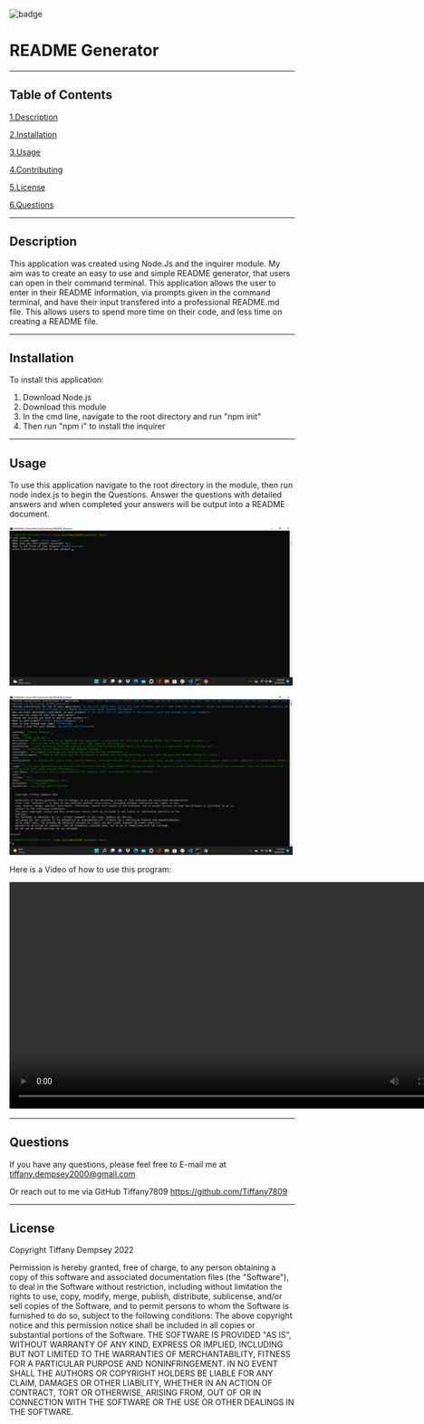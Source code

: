 ![badge](https://img.shields.io/badge/license-MIT-brightgreen)

# README Generator 

***

## Table of Contents

<a href="#description">1.Description </a>

<a href="#install">2.Installation </a>

<a href="#use">3.Usage </a>

<a href="#contribute">4.Contributing </a>

<a href="#license">5.License </a>

<a href="#questions">6.Questions </a>

***

<h2 id="describe">Description</h2>

This application was created using Node.Js and the inquirer module. 
My aim was to create an easy to use and simple README generator, that users can open in their command terminal. 
This application allows the user to enter in their README information, via prompts given in the command terminal, and have 
their input transfered into a professional README.md file. 
This allows users to spend more time on their code, and less time on creating a README file.

***
<h2 id="install">Installation</h2>
To install this application:

1. Download Node.js
2. Download this module
3. In the cmd line, navigate to the root directory and run "npm init"
4. Then run "npm i" to install the inquirer

***
<h2 id="use">Usage</h2>
To use this application navigate to the root directory in the module, then run node index.js to begin the Questions.
Answer the questions with detailed answers and when completed your answers will be output into a README document.

<img src="./utils/ReadmeStep1.png" alt="picture of program being initiated" width="500px"></img> 

<img src="./utils/READMEuserResponses.png" alt="the users responses" width="500px"></img>


Here is a Video of how to use this program: 

<video src="./utils/ExampleVideo.webm" controls width="800px"></video>


***
<h2 id="questions">Questions</h2>

If you have any questions, please feel free to E-mail me at tiffany.dempsey2000@gmail.com

Or reach out to me via GitHub
Tiffany7809
https://github.com/Tiffany7809
 

***
<h2 id="license">License</h2>
Copyright Tiffany Dempsey 2022

Permission is hereby granted, free of charge, to any person obtaining a copy of this software and associated documentation 
files (the "Software"), to deal in the Software without restriction, including without limitation the rights to use, 
copy, modify, merge, publish, distribute, sublicense, and/or sell copies of the Software, and to permit persons to whom the Software is furnished to do so, 
subject to the following conditions:
The above copyright notice and this permission notice shall be included in all copies or substantial portions of the 
Software.
THE SOFTWARE IS PROVIDED "AS IS", WITHOUT WARRANTY OF ANY KIND, EXPRESS OR IMPLIED, 
INCLUDING BUT NOT LIMITED TO THE WARRANTIES OF MERCHANTABILITY, FITNESS FOR A PARTICULAR PURPOSE AND NONINFRINGEMENT. 
IN NO EVENT SHALL THE AUTHORS OR COPYRIGHT HOLDERS BE LIABLE FOR ANY CLAIM, DAMAGES OR OTHER LIABILITY, 
WHETHER IN AN ACTION OF CONTRACT, TORT OR OTHERWISE, ARISING FROM, OUT OF OR IN CONNECTION WITH THE SOFTWARE 
OR THE USE OR OTHER DEALINGS IN THE SOFTWARE.



